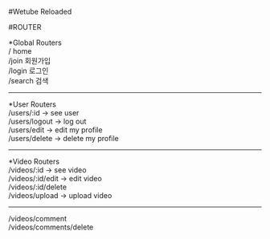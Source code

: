 #Wetube Reloaded

#ROUTER

\*Global Routers  
/ home  
/join 회원가입  
/login 로그인  
/search 검색

---

\*User Routers  
/users/:id -> see user  
/users/logout -> log out  
/users/edit -> edit my profile  
/users/delete -> delete my profile

---

\*Video Routers  
/videos/:id -> see video  
/videos/:id/edit -> edit video  
/videos/:id/delete  
/videos/upload -> upload video

---

/videos/comment  
/videos/comments/delete
